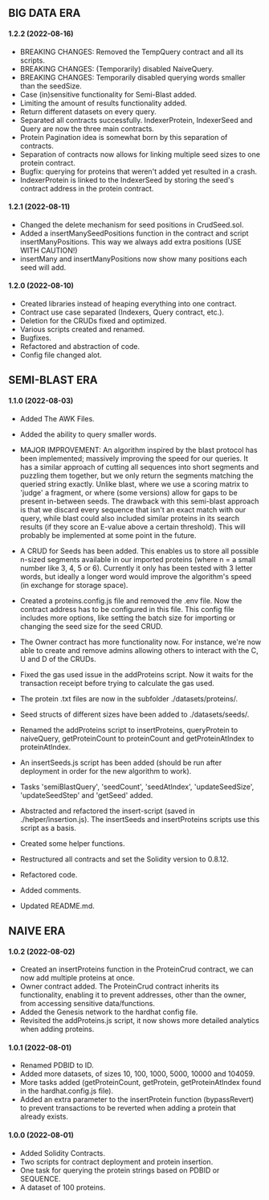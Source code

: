 ## BIG DATA ERA

#### 1.2.2 (2022-08-16)

- BREAKING CHANGES: Removed the TempQuery contract and all its scripts.
- BREAKING CHANGES: (Temporarily) disabled NaiveQuery.
- BREAKING CHANGES: Temporarily disabled querying words smaller than the seedSize.
- Case (in)sensitive functionality for Semi-Blast added.
- Limiting the amount of results functionality added.
- Return different datasets on every query.
- Separated all contracts successfully. IndexerProtein, IndexerSeed and Query are now the three main contracts.
- Protein Pagination idea is somewhat born by this separation of contracts.
- Separation of contracts now allows for linking multiple seed sizes to one protein contract.
- Bugfix: querying for proteins that weren't added yet resulted in a crash.
- IndexerProtein is linked to the IndexerSeed by storing the seed's contract address in the protein contract.

#### 1.2.1 (2022-08-11)

- Changed the delete mechanism for seed positions in CrudSeed.sol.
- Added a insertManySeedPositions function in the contract and script insertManyPositions. This way we always add extra positions (USE WITH CAUTION!)
- insertMany and insertManyPositions now show many positions each seed will add.

#### 1.2.0 (2022-08-10)

- Created libraries instead of heaping everything into one contract.
- Contract use case separated (Indexers, Query contract, etc.).
- Deletion for the CRUDs fixed and optimized.
- Various scripts created and renamed.
- Bugfixes.
- Refactored and abstraction of code.
- Config file changed alot.

## SEMI-BLAST ERA

#### 1.1.0 (2022-08-03)

- Added The AWK Files.
- Added the ability to query smaller words.

- MAJOR IMPROVEMENT: An algorithm inspired by the blast protocol has been implemented; massively improving the speed for our queries. It has a similar approach of cutting all sequences into short segments and puzzling them together, but we only return the segments matching the queried string exactly. Unlike blast, where we use a scoring matrix to 'judge' a fragment, or where (some versions) allow for gaps to be present in-between seeds. The drawback with this semi-blast approach is that we discard every sequence that isn't an exact match with our query, while blast could also included similar proteins in its search results (if they score an E-value above a certain threshold). This will probably be implemented at some point in the future.
- A CRUD for Seeds has been added. This enables us to store all possible n-sized segments available in our imported proteins (where n = a small number like 3, 4, 5 or 6). Currently it only has been tested with 3 letter words, but ideally a longer word would improve the algorithm's speed (in exchange for storage space).
- Created a proteins.config.js file and removed the .env file. Now the contract address has to be configured in this file. This config file includes more options, like setting the batch size for importing or changing the seed size for the seed CRUD.
- The Owner contract has more functionality now. For instance, we're now able to create and remove admins allowing others to interact with the C, U and D of the CRUDs.
- Fixed the gas used issue in the addProteins script. Now it waits for the transaction receipt before trying to calculate the gas used.
- The protein .txt files are now in the subfolder ./datasets/proteins/.
- Seed structs of different sizes have been added to ./datasets/seeds/.
- Renamed the addProteins script to insertProteins, queryProtein to naiveQuery, getProteinCount to proteinCount and getProteinAtIndex to proteinAtIndex.
- An insertSeeds.js script has been added (should be run after deployment in order for the new algorithm to work).
- Tasks 'semiBlastQuery', 'seedCount', 'seedAtIndex', 'updateSeedSize', 'updateSeedStep' and 'getSeed' added.
- Abstracted and refactored the insert-script (saved in ./helper/insertion.js). The insertSeeds and insertProteins scripts use this script as a basis.
- Created some helper functions.
- Restructured all contracts and set the Solidity version to 0.8.12.
- Refactored code.
- Added comments.
- Updated README.md.

## NAIVE ERA

#### 1.0.2 (2022-08-02)

- Created an insertProteins function in the ProteinCrud contract, we can now add multiple proteins at once.
- Owner contract added. The ProteinCrud contract inherits its functionality, enabling it to prevent addresses, other than the owner, from accessing sensitive data/functions.
- Added the Genesis network to the hardhat config file.
- Revisited the addProteins.js script, it now shows more detailed analytics when adding proteins.

#### 1.0.1 (2022-08-01)

- Renamed PDBID to ID.
- Added more datasets, of sizes 10, 100, 1000, 5000, 10000 and 104059.
- More tasks added (getProteinCount, getProtein, getProteinAtIndex found in the hardhat.config.js file).
- Added an extra parameter to the insertProtein function (bypassRevert) to prevent transactions to be reverted when adding a protein that already exists.

#### 1.0.0 (2022-08-01)

- Added Solidity Contracts.
- Two scripts for contract deployment and protein insertion.
- One task for querying the protein strings based on PDBID or SEQUENCE.
- A dataset of 100 proteins.
